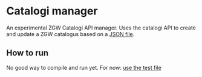 # Catalogi manager
An experimental ZGW Catalogi API manager. 
Uses the catalogi API to create and update a ZGW catalogus based on a [JSON file](./catalogi.json).

## How to run
No good way to compile and run yet.
For now: [use the test file](./test/run.test.ts)